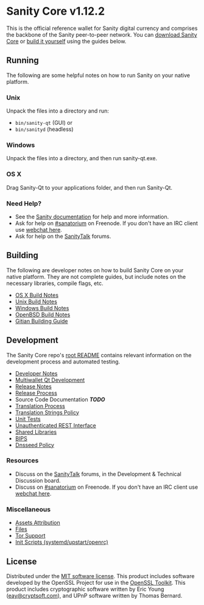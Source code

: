 Sanity Core v1.12.2
===================

This is the official reference wallet for Sanity digital currency and comprises the backbone of the Sanity peer-to-peer network. You can [download Sanity Core](https://www.sanity.org/downloads/) or [build it yourself](#building) using the guides below.

Running
---------------------
The following are some helpful notes on how to run Sanity on your native platform.

### Unix

Unpack the files into a directory and run:

- `bin/sanity-qt` (GUI) or
- `bin/sanityd` (headless)

### Windows

Unpack the files into a directory, and then run sanity-qt.exe.

### OS X

Drag Sanity-Qt to your applications folder, and then run Sanity-Qt.

### Need Help?

* See the [Sanity documentation](https://sanatorium.atlassian.net/wiki/display/DOC)
for help and more information.
* Ask for help on [#sanatorium](http://webchat.freenode.net?channels=sanatorium) on Freenode. If you don't have an IRC client use [webchat here](http://webchat.freenode.net?channels=sanatorium).
* Ask for help on the [SanityTalk](https://sanitytalk.org/) forums.

Building
---------------------
The following are developer notes on how to build Sanity Core on your native platform. They are not complete guides, but include notes on the necessary libraries, compile flags, etc.

- [OS X Build Notes](build-osx.md)
- [Unix Build Notes](build-unix.md)
- [Windows Build Notes](build-windows.md)
- [OpenBSD Build Notes](build-openbsd.md)
- [Gitian Building Guide](gitian-building.md)

Development
---------------------
The Sanity Core repo's [root README](/README.md) contains relevant information on the development process and automated testing.

- [Developer Notes](developer-notes.md)
- [Multiwallet Qt Development](multiwallet-qt.md)
- [Release Notes](release-notes.md)
- [Release Process](release-process.md)
- Source Code Documentation ***TODO***
- [Translation Process](translation_process.md)
- [Translation Strings Policy](translation_strings_policy.md)
- [Unit Tests](unit-tests.md)
- [Unauthenticated REST Interface](REST-interface.md)
- [Shared Libraries](shared-libraries.md)
- [BIPS](bips.md)
- [Dnsseed Policy](dnsseed-policy.md)

### Resources
* Discuss on the [SanityTalk](https://sanitytalk.org/) forums, in the Development & Technical Discussion board.
* Discuss on [#sanatorium](http://webchat.freenode.net/?channels=sanatorium) on Freenode. If you don't have an IRC client use [webchat here](http://webchat.freenode.net/?channels=sanatorium).

### Miscellaneous
- [Assets Attribution](assets-attribution.md)
- [Files](files.md)
- [Tor Support](tor.md)
- [Init Scripts (systemd/upstart/openrc)](init.md)

License
---------------------
Distributed under the [MIT software license](http://www.opensource.org/licenses/mit-license.php).
This product includes software developed by the OpenSSL Project for use in the [OpenSSL Toolkit](https://www.openssl.org/). This product includes
cryptographic software written by Eric Young ([eay@cryptsoft.com](mailto:eay@cryptsoft.com)), and UPnP software written by Thomas Bernard.
